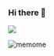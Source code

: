 ### Hi there 👋

<a href="https://hits.seeyoufarm.com"><img src="https://hits.seeyoufarm.com/api/count/incr/badge.svg?url=https%3A%2F%2Fgithub.com%2Fmimseong&count_bg=%23030303&title_bg=%23555555&icon=&icon_color=%23FF6C6C&title=hits&edge_flat=false"/></a>

![memome](https://memome-readme.herokuapp.com/v1/layout/jindo)

